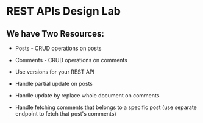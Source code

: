 # REST APIs Design Lab

## We have Two Resources:

- Posts - CRUD operations on posts
- Comments - CRUD operations on comments

- Use versions for your REST API
- Handle partial update on posts
- Handle update by replace whole document on comments
- Handle fetching comments that belongs to a specific post (use separate endpoint to fetch that post's comments)
